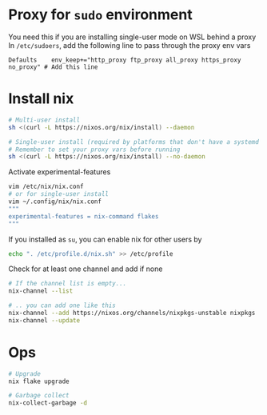 # Proxy for `sudo` environment

You need this if you are installing single-user mode on WSL behind a proxy
In `/etc/sudoers`, add the following line to pass through the proxy env vars

```
Defaults	env_keep+="http_proxy ftp_proxy all_proxy https_proxy no_proxy" # Add this line
```

# Install nix

```sh
# Multi-user install
sh <(curl -L https://nixos.org/nix/install) --daemon

# Single-user install (required by platforms that don't have a systemd e.g. WSL)
# Remember to set your proxy vars before running
sh <(curl -L https://nixos.org/nix/install) --no-daemon
```

Activate experimental-features

```sh
vim /etc/nix/nix.conf
# or for single-user install
vim ~/.config/nix/nix.conf
"""
experimental-features = nix-command flakes
"""
```

If you installed as `su`, you can enable nix for other users by

```sh
echo ". /etc/profile.d/nix.sh" >> /etc/profile
```

Check for at least one channel and add if none

```sh
# If the channel list is empty...
nix-channel --list

# .. you can add one like this
nix-channel --add https://nixos.org/channels/nixpkgs-unstable nixpkgs
nix-channel --update
```

# Ops

```sh
# Upgrade
nix flake upgrade

# Garbage collect
nix-collect-garbage -d
```
